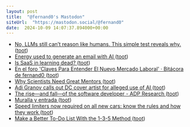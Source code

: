 ```yaml
---
layout: post
title:  "@fernand0's Mastodon"
siteUrl:  "https://mastodon.social/@fernand0"
date:  2024-10-09 14:07:37.894000+00:00
---
```

*  [No, LLMs still can’t reason like humans. This simple test reveals why. ](https://bigthink.com/the-future/lms-still-cant-reason) ([toot](https://mastodon.social/@fernand0/113277852574934626))
*  [Energy used to generate an email with AI ](https://flowingdata.com/2024/09/25/energy-used-to-generate-an-email-with-ai) ([toot](https://mastodon.social/@fernand0/113277155564201591))
*  [Is SaaS in learning dead? ](http://donaldclarkplanb.blogspot.com/2024/09/is-saas-in-learning-dead.htm) ([toot](https://mastodon.social/@fernand0/113277011449811507))
*  [En el foro 'Claves Para Entender El Nuevo Mercado Laboral' · Bitácora de fernand0 ](http://blog.elmundoesimperfecto.com/2024/10/07/foro-mercado-laboral) ([toot](https://mastodon.social/@fernand0/113276968362758428))
*  [Why Scientists Need Great Mentors ](https://hellobio.com/blog/why-scientists-need-great-mentors.htm) ([toot](https://mastodon.social/@fernand0/113276781411874118))
*  [Adi Granov calls out DC cover artist for alleged use of AI ](https://www.comicsbeat.com/adi-granov-calls-out-dc-cover-artist-for-alleged-use-of-ai) ([toot](https://mastodon.social/@fernand0/113276515886665612))
*  [The rise—and fall—of the software developer - ADP Research ](https://www.adpri.org/the-rise-and-fall-of-the-software-developer) ([toot](https://mastodon.social/@fernand0/113276248529535620))
*  [Muralla y entrada ](https://www.flickr.com/photos/fernand0/54029232011) ([toot](https://mastodon.social/@fernand0/113275580719035445))
*  [Speed limiters now required on all new cars: know the rules and how they work ](https://www.autoexpress.co.uk/news/103530/speed-limiters-now-required-all-new-cars-know-rules-and-how-they-wor) ([toot](https://mastodon.social/@fernand0/113275571690395903))
*  [Make a Better To-Do List With the 1-3-5 Method ](https://lifehacker.com/work/make-a-better-to-do-list-1-3-5-rul) ([toot](https://mastodon.social/@fernand0/113274871296487246))
